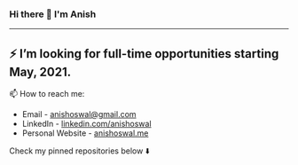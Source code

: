### Hi there 👋 I'm Anish
---
⚡ I’m looking for full-time opportunities starting May, 2021.
---
📫 How to reach me:

<!--
- <img align="left" alt="https://omkarshelar.dev" width="22px" src="assets/globe.svg" />:arrow_right:&nbsp;[https://omkarshelar.dev](https://omkarshelar.dev)
-->
- Email - [anishoswal@gmail.com](mailto:anishoswal@gmail.com)
- LinkedIn - [linkedin.com/anishoswal](https://www.linkedin.com/in/anishoswal/)
- Personal Website - [anishoswal.me](http://anishoswal.me/)

Check my pinned repositories below  :arrow_down:

<!--
**anishoswal/anishoswal** is a ✨ _special_ ✨ repository because its `README.md` (this file) appears on your GitHub profile.

Here are some ideas to get you started:

- 🔭 I’m currently working on ...
- 🌱 I’m currently learning ...
- 👯 I’m looking to collaborate on ...
- 🤔 I’m looking for help with ...
- 💬 Ask me about ...
- 📫 How to reach me: ...
- 😄 Pronouns: ...
- ⚡ Fun fact: ...
-->
